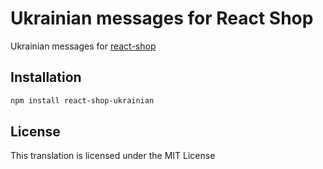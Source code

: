 # Ukrainian messages for React Shop

Ukrainian messages for [react-shop](https://github.com/react-shop-dev/react-shop)

## Installation

```sh
npm install react-shop-ukrainian
```

## License

This translation is licensed under the MIT License
